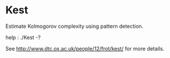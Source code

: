 Kest
====

Estimate Kolmogorov complexity using pattern detection.

help : ./Kest -?

See http://www.dtc.ox.ac.uk/people/12/frot/kest/ for more details.

